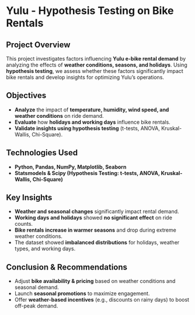 # Yulu - Hypothesis Testing on Bike Rentals  

## Project Overview  
This project investigates factors influencing **Yulu e-bike rental demand** by analyzing the effects of **weather conditions, seasons, and holidays**. Using **hypothesis testing**, we assess whether these factors significantly impact bike rentals and develop insights for optimizing Yulu’s operations.  

## Objectives  
- **Analyze** the impact of **temperature, humidity, wind speed, and weather conditions** on ride demand.  
- **Evaluate** how **holidays and working days** influence bike rentals.  
- **Validate insights using hypothesis testing** (t-tests, ANOVA, Kruskal-Wallis, Chi-Square).  

## Technologies Used  
- **Python, Pandas, NumPy, Matplotlib, Seaborn**  
- **Statsmodels & Scipy (Hypothesis Testing: t-tests, ANOVA, Kruskal-Wallis, Chi-Square)**  

## Key Insights  
- **Weather and seasonal changes** significantly impact rental demand.  
- **Working days and holidays** showed **no significant effect** on ride counts.  
- **Bike rentals increase in warmer seasons** and drop during extreme weather conditions.  
- The dataset showed **imbalanced distributions** for holidays, weather types, and working days.  

## Conclusion & Recommendations  
- Adjust **bike availability & pricing** based on weather conditions and seasonal demand.  
- Launch **seasonal promotions** to maximize engagement.  
- Offer **weather-based incentives** (e.g., discounts on rainy days) to boost off-peak demand.  
